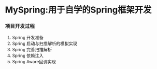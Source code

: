 # MySpring:用于自学的Spring框架开发
### 项目开发过程
1. Spring 开发准备
2. Spring 启动与扫描解析的模拟实现
3. Spring 完善扫描解析
4. Spring 依赖注入
5. Spring Aware回调实现
